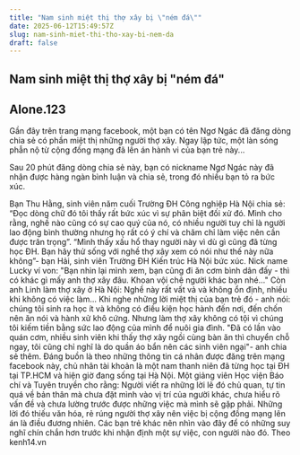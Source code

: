 ```yaml
---
title: "Nam sinh miệt thị thợ xây bị \"ném đá\""
date: 2025-06-12T15:49:57Z
slug: nam-sinh-miet-thi-tho-xay-bi-nem-da
draft: false
---
```


## Nam sinh miệt thị thợ xây bị "ném đá"

## Alone.123

Gần đây trên trang mạng facebook, một bạn có tên Ngơ Ngác đã đăng dòng chia sẻ có phần miệt thị những người thợ xây. Ngay lập tức, một làn sóng phẫn nộ từ cộng đồng mạng đã lên án hành vi của bạn trẻ này...

Sau 20 phút đăng dòng chia sẻ này, bạn có nickname Ngơ Ngác này đã nhận được hàng ngàn bình luận và chia sẻ, trong đó nhiều bạn tỏ ra bức xúc.

Bạn Thu Hằng, sinh viên năm cuối Trường ĐH Công nghiệp Hà Nội chia sẻ: “Đọc dòng chữ đó tôi thấy rất bức xúc vì sự phân biệt đối xử đó. Mình cho rằng, nghề nào cũng có sự cao quý của nó, có nhiều người tuy chỉ là người lao động bình thường nhưng họ rất có ý chí và chăm chỉ làm việc nên cần được trân trọng”.
“Mình thấy xấu hổ thay người này vì dù gì cũng đã từng học ĐH. Bạn hãy thử sống với nghề thợ xây xem có nói như thế này nữa không”- bạn Hải, sinh viên Trường ĐH Kiến trúc Hà Nội bức xúc.
Nick name Lucky ví von: "Bạn nhìn lại mình xem, bạn cũng đi ăn cơm bình dân đấy - thì có khác gì mấy anh thợ xây đâu. Khoan vội chê người khác bạn nhé..."
Còn anh Linh làm thợ xây ở Hà Nội: Nghề này rất vất vả và không ổn định, nhiều khi không có việc làm... Khi nghe những lời miệt thị của bạn trẻ đó - anh nói: chúng tôi sinh ra học ít và không có điều kiện học hành đến nơi, đến chốn nên ăn nói và hành xử khô cứng. Nhưng làm thợ xây không có tội vì chúng tôi kiếm tiền bằng sức lao động của mình để nuôi gia đình.
"Đã có lần vào quán cơm, nhiều sinh viên khi thấy thợ xây ngồi cùng bàn ăn thì chuyển chỗ ngay, tôi cũng chỉ nghĩ là do quần áo bẩn nên các sinh viên ngại"- anh chia sẻ thêm.
Đáng buồn là theo những thông tin cá nhân được đăng trên mạng facebook này, chủ nhân tài khoản là một nam thanh niên đã từng học tại ĐH tại TP.HCM và hiện giờ đang sống tại Hà Nội.
Một giảng viên Học viện Báo chí và Tuyên truyền cho rằng: Người viết ra những lời lẽ đó chủ quan, tự tin quá về bản thân mà chưa đặt mình vào vị trí của người khác, chưa hiểu rõ vấn đề và chưa lường trước được những việc mà mình sẽ gặp phải. Những lời đó thiếu văn hóa, rẻ rúng người thợ xây nên việc bị cộng đồng mạng lên án là điều đương nhiên. Các bạn trẻ khác nên nhìn vào đây để có những suy nghĩ chín chắn hơn trước khi nhận định một sự việc, con người nào đó.
 Theo kenh14.vn